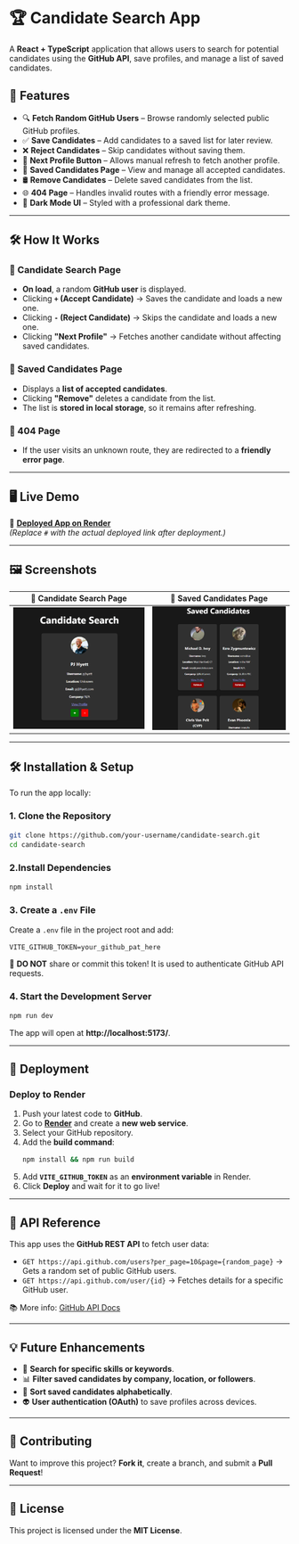 # 🏆 Candidate Search App

A **React + TypeScript** application that allows users to search for potential candidates using the **GitHub API**, save profiles, and manage a list of saved candidates.

## 🚀 Features
- 🔍 **Fetch Random GitHub Users** – Browse randomly selected public GitHub profiles.
- ✅ **Save Candidates** – Add candidates to a saved list for later review.
- ❌ **Reject Candidates** – Skip candidates without saving them.
- 🔄 **Next Profile Button** – Allows manual refresh to fetch another profile.
- 💜 **Saved Candidates Page** – View and manage all accepted candidates.
- 🛢 **Remove Candidates** – Delete saved candidates from the list.
- 🌐 **404 Page** – Handles invalid routes with a friendly error message.
- 🎨 **Dark Mode UI** – Styled with a professional dark theme.

---

## 🛠 How It Works
### **🔎 Candidate Search Page**
- **On load**, a random **GitHub user** is displayed.
- Clicking **`+` (Accept Candidate)** → Saves the candidate and loads a new one.
- Clicking **`-` (Reject Candidate)** → Skips the candidate and loads a new one.
- Clicking **"Next Profile"** → Fetches another candidate without affecting saved candidates.

### **📂 Saved Candidates Page**
- Displays a **list of accepted candidates**.
- Clicking **"Remove"** deletes a candidate from the list.
- The list is **stored in local storage**, so it remains after refreshing.

### **🚨 404 Page**
- If the user visits an unknown route, they are redirected to a **friendly error page**.

---

## 🖥️ Live Demo
🔗 **[Deployed App on Render](#)**  
_(Replace `#` with the actual deployed link after deployment.)_

---

## 🖼️ Screenshots
| 🎯 Candidate Search Page | 🎯 Saved Candidates Page |
|-------------------------|-------------------------|
| ![Candidate Search Screenshot](./src/assets/images/Candidate%20Search.png) | ![Saved Candidates Screenshot](./src/assets/images/Saved%20Candidate.png) |

---

## 🛠 Installation & Setup
To run the app locally:

### **1. Clone the Repository**
```sh
git clone https://github.com/your-username/candidate-search.git
cd candidate-search
```

### **2.Install Dependencies**
```sh
npm install
```

### **3. Create a `.env` File**
Create a `.env` file in the project root and add:
```
VITE_GITHUB_TOKEN=your_github_pat_here
```
🚨 **DO NOT** share or commit this token! It is used to authenticate GitHub API requests.

### **4. Start the Development Server**
```sh
npm run dev
```
The app will open at **http://localhost:5173/**.

---

## 🛀 Deployment
### **Deploy to Render**
1. Push your latest code to **GitHub**.
2. Go to **[Render](https://dashboard.render.com/)** and create a **new web service**.
3. Select your GitHub repository.
4. Add the **build command**:
   ```sh
   npm install && npm run build
   ```
5. Add **`VITE_GITHUB_TOKEN`** as an **environment variable** in Render.
6. Click **Deploy** and wait for it to go live!

---

## 📂 API Reference
This app uses the **GitHub REST API** to fetch user data:
- `GET https://api.github.com/users?per_page=10&page={random_page}` → Gets a random set of public GitHub users.
- `GET https://api.github.com/user/{id}` → Fetches details for a specific GitHub user.

📚 More info: [GitHub API Docs](https://docs.github.com/en/rest/users/users)

---

## 💡 Future Enhancements
- 🔎 **Search for specific skills or keywords**.
- 📊 **Filter saved candidates by company, location, or followers**.
- 📝 **Sort saved candidates alphabetically**.
- 👽 **User authentication (OAuth)** to save profiles across devices.

---

## 👥 Contributing
Want to improve this project? **Fork it**, create a branch, and submit a **Pull Request**!

---

## 📜 License
This project is licensed under the **MIT License**.


